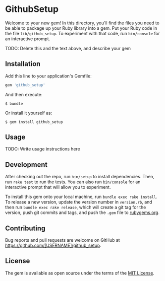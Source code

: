 # GithubSetup

Welcome to your new gem! In this directory, you'll find the files you need to be able to package up your Ruby library into a gem. Put your Ruby code in the file `lib/github_setup`. To experiment with that code, run `bin/console` for an interactive prompt.

TODO: Delete this and the text above, and describe your gem

## Installation

Add this line to your application's Gemfile:

```ruby
gem 'github_setup'
```

And then execute:

    $ bundle

Or install it yourself as:

    $ gem install github_setup

## Usage

TODO: Write usage instructions here

## Development

After checking out the repo, run `bin/setup` to install dependencies. Then, run `rake test` to run the tests. You can also run `bin/console` for an interactive prompt that will allow you to experiment.

To install this gem onto your local machine, run `bundle exec rake install`. To release a new version, update the version number in `version.rb`, and then run `bundle exec rake release`, which will create a git tag for the version, push git commits and tags, and push the `.gem` file to [rubygems.org](https://rubygems.org).

## Contributing

Bug reports and pull requests are welcome on GitHub at https://github.com/[USERNAME]/github_setup.


## License

The gem is available as open source under the terms of the [MIT License](http://opensource.org/licenses/MIT).

